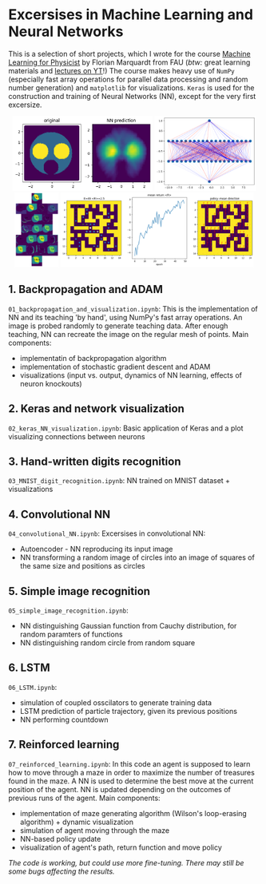 # Excersises in Machine Learning and Neural Networks

This is a selection of short projects, which I wrote for the course [Machine Learning for Physicist](https://pad.gwdg.de/s/Machine_Learning_For_Physicists_2021) by Florian Marquardt from FAU (_btw:_ great learning materials and [lectures on YT](https://www.youtube.com/watch?v=qMp3s7D_8Xw&list=PLemsnf33Vij4eFWwtoQCrt9AHjLe3uo9_)!) The course makes heavy use of `NumPy` (especially fast array operations for parallel data processing and random number generation) and `matplotlib` for visualizations.  `Keras` is used for the construction and training of Neural Networks (NN), except for the very first excersize.

<p align='center'> 
  <img src='plots/01_prediction.png' height=150>
  <img src='plots/NN_struct_vis.png' height=150>
  <img src='plots/circ_to_square.png' height=150>
  <img src='plots/RL.png' height=150>
</p>

## 1. Backpropagation and ADAM
  `01_backpropagation_and_visualization.ipynb`: This is the implementation of NN and its teaching 'by hand', using NumPy's fast array operations. An image is probed randomly to generate teaching data. After enough teaching, NN can recreate the image on the   regular mesh of points. Main components: 
  * implementatin of backpropagation algorithm
  * implementation of stochastic gradient descent and ADAM
  * visualizations (input vs. output, dynamics of NN learning, effects of neuron knockouts)

## 2. Keras and network visualization
   `02_keras_NN_visualization.ipynb`: Basic application of Keras and a plot visualizing connections between neurons

## 3. Hand-written digits recognition
  `03_MNIST_digit_recognition.ipynb`: NN trained on MNIST dataset + visualizations
  
## 4. Convolutional NN
  `04_convolutional_NN.ipynb`: Excersises in convolutional NN:
  * Autoencoder - NN reproducing its input image
  * NN transforming a random image of circles into an image of squares of the same size and positions as circles
  
## 5. Simple image recognition
  `05_simple_image_recognition.ipynb`:
  * NN distinguishing Gaussian function from Cauchy distribution, for random paramters of functions
  * NN distinguishing random circle from random square

## 6. LSTM
`06_LSTM.ipynb`:
  * simulation of coupled osscilators to generate training data
  * LSTM prediction of particle trajectory, given its previous positions
  * NN performing countdown 

## 7. Reinforced learning
`07_reinforced_learning.ipynb`: In this code an agent is supposed to learn how to move through a maze in order to maximize the number of treasures found in the maze. A NN is used to determine the best move at the current position of the agent. NN is updated depending on the outcomes of previous runs of the agent. Main components:
  * implementation of maze generating algorithm (Wilson's loop-erasing algorithm) + dynamic visualization
  * simulation of agent moving through the maze
  * NN-based policy update
  * visualization of agent's path, return function and move policy 
    
  _The code is working, but could use more fine-tuning. There may still be some bugs affecting the results._
  
